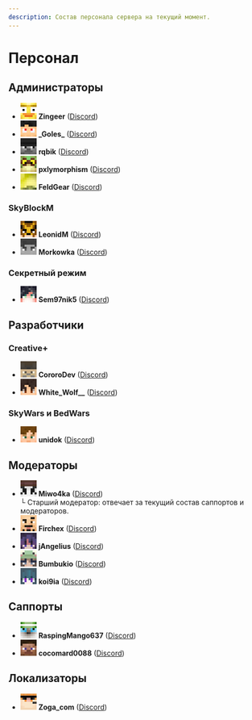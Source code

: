 ```yaml
---
description: Состав персонала сервера на текущий момент.
---
```


# Персонал

## Администраторы

* [<img src="../.gitbook/assets/Zingeer.png" alt="" data-size="line">](https://ru.namemc.com/profile/Zingeer) **Zingeer** ([Discord](https://discordapp.com/users/336551231382093824))
* [<img src="../.gitbook/assets/_Goles_.png" alt="" data-size="line">](https://ru.namemc.com/profile/\_Goles\_) **\_Goles\_** ([Discord](https://discordapp.com/users/335711248639459328))
* [<img src="../.gitbook/assets/rqbik.png" alt="" data-size="line">](https://ru.namemc.com/profile/rqbik) **rqbik** ([Discord](https://discordapp.com/users/531527252442087425))
* [<img src="../.gitbook/assets/pxlymorphism.png" alt="" data-size="line">](https://ru.namemc.com/profile/pxlymorphism) **pxlymorphism** ([Discord](https://discordapp.com/users/239720486961938432))
* [<img src="../.gitbook/assets/FeldGear.png" alt="" data-size="line">](https://ru.namemc.com/profile/FeldGear) **FeldGear** ([Discord](https://discordapp.com/users/284948282994720770))

### SkyBlockM

* [<img src="../.gitbook/assets/LeonidM.png" alt="" data-size="line">](https://ru.namemc.com/profile/LeonidM) **LeonidM** ([Discord](https://discordapp.com/users/323503212764069890))
* [<img src="../.gitbook/assets/Morkowka.png" alt="" data-size="line">](https://ru.namemc.com/profile/Morkowka) **Morkowka** ([Discord](https://discordapp.com/users/512285433640648704))

### Секретный режим

* [<img src="../.gitbook/assets/Sem97nik5.png" alt="" data-size="line">](https://ru.namemc.com/profile/Sem97nik5) **Sem97nik5** ([Discord](https://discordapp.com/users/351355575440900097))

## Разработчики

### Creative+

* [<img src="../.gitbook/assets/CororoDev.png" alt="" data-size="line">](https://ru.namemc.com/profile/CororoDev) **CororoDev** ([Discord](https://discordapp.com/users/373389455899492354))
* [<img src="../.gitbook/assets/White_Wolf__.png" alt="" data-size="line">](https://ru.namemc.com/profile/White\_Wolf\_\_) **White\_Wolf\_\_** ([Discord](https://discordapp.com/users/778041773809205258))

### SkyWars и BedWars

* [<img src="../.gitbook/assets/unidok.png" alt="" data-size="line">](https://ru.namemc.com/profile/unidok) **unidok** ([Discord](https://discordapp.com/users/693392944274604052))

## Модераторы

* [<img src="../.gitbook/assets/Miwo4ka.png" alt="" data-size="line">](https://ru.namemc.com/profile/Miwo4ka) **Miwo4ka** ([Discord](https://discordapp.com/users/1114548370351071272))\
  └ Старший модератор: отвечает за текущий состав саппортов и модераторов.
* [<img src="../.gitbook/assets/Firchex.png" alt="" data-size="line">](https://ru.namemc.com/profile/Firchex) **Firchex** ([Discord](https://discordapp.com/users/267275356539584522))
* [<img src="../.gitbook/assets/jAngelius.png" alt="" data-size="line">](https://ru.namemc.com/profile/jAngelius) **jAngelius** ([Discord](https://discordapp.com/users/567791580744908946))
* [<img src="../.gitbook/assets/Bumbukio.png" alt="" data-size="line">](https://ru.namemc.com/profile/Bumbukio) **Bumbukio** ([Discord](https://discordapp.com/users/702865132509986957))
* [<img src="../.gitbook/assets/koi9ia.png" alt="" data-size="line">](https://ru.namemc.com/profile/koi9ia) **koi9ia** ([Discord](https://discordapp.com/users/853741418882662420))

## Саппорты

* [<img src="../.gitbook/assets/RaspingMango637.png" alt="" data-size="line">](https://ru.namemc.com/profile/RaspingMango637) **RaspingMango637** ([Discord](https://discordapp.com/users/208242168823808001))
* <img src="../.gitbook/assets/Steve.png" alt="" data-size="line"> **cocomard0088** ([Discord](https://discordapp.com/users/1196131473707765812))

## Локализаторы

* [<img src="../.gitbook/assets/Zoga_com.png" alt="" data-size="line">](https://ru.namemc.com/profile/Zoga\_com) **Zoga\_com** ([Discord](https://discordapp.com/users/681845447547289690))
